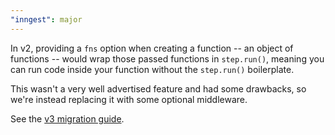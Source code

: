 ```yaml
---
"inngest": major
---
```


In v2, providing a `fns` option when creating a function -- an object of functions -- would wrap those passed functions in `step.run()`, meaning you can run code inside your function without the `step.run()` boilerplate.

This wasn't a very well advertised feature and had some drawbacks, so we're instead replacing it with some optional middleware.

See the [v3 migration guide](https://www.inngest.com/docs/sdk/migration).
